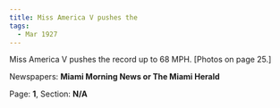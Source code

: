 ```yaml
---  
title: Miss America V pushes the  
tags:  
  - Mar 1927  
---  
```

  
Miss America V pushes the record up to 68 MPH. [Photos on page 25.]  
  
Newspapers: **Miami Morning News or The Miami Herald**  
  
Page: **1**, Section: **N/A** 
